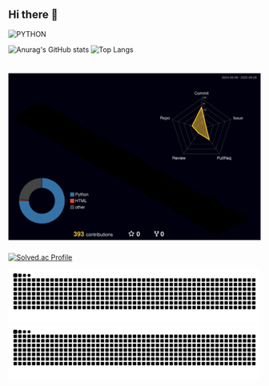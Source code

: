 ## Hi there 👋

![PYTHON](https://img.shields.io/badge/python-3776AB?style=for-the-badge&logo=python&logoColor=white)


![Anurag's GitHub stats](https://github-readme-stats.vercel.app/api?username=Ssongnya&show_icons=true&theme=radical)
![Top Langs](https://github-readme-stats.vercel.app/api/top-langs/?username=Ssongnya&layout=compact)
# ![](./profile-3d-contrib/profile-night-rainbow.svg)
[![Solved.ac Profile](https://mazassumnida.wtf/api/v2/generate_badge?boj=ssong0530)](https://solved.ac/ssong0530/)
<div align="center">
  <img src="https://github.com/Ssongnya/Ssongnya/blob/output/github-snake-dark.svg" />
  <img src="https://github.com/Ssongnya/Ssongnya/blob/output/github-snake-custom.svg" />
</div>

